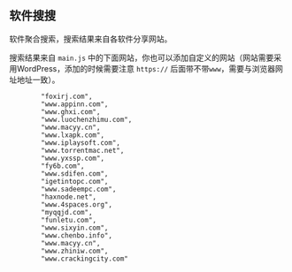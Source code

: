 ## 软件搜搜
软件聚合搜索，搜索结果来自各软件分享网站。

搜索结果来自 `main.js` 中的下面网站，你也可以添加自定义的网站（网站需要采用WordPress，添加的时候需要注意 `https://` 后面带不带`www`，需要与浏览器网址地址一致）。

            "foxirj.com",
            "www.appinn.com",
            "www.ghxi.com",
            "www.luochenzhimu.com",
            "www.macyy.cn",
            "www.lxapk.com",
            "www.iplaysoft.com",
            "www.torrentmac.net",
            "www.yxssp.com",
            "fy6b.com",
            "www.sdifen.com",
            "igetintopc.com",
            "www.sadeempc.com",
            "haxnode.net",
            "www.4spaces.org",
            "myqqjd.com",
            "funletu.com",
            "www.sixyin.com",
            "www.chenbo.info",
            "www.macyy.cn",
            "www.zhiniw.com",
            "www.crackingcity.com"

  

